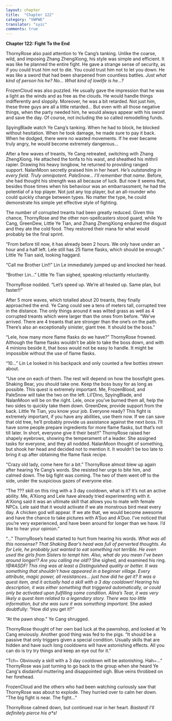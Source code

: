 ```yaml
---
layout: chapter
title:  "Chapter 122"
category: "VWPWE"
translator: "syzc"
comments: true
---
```


**Chapter 122: Fight To the End**

ThornyRose also paid attention to Ye Cang’s tanking. Unlike the coarse, wild, and imposing Zhang ZhengXiong, his style was simple and efficient. It was like he planned the entire fight. He gave a strange sense of security, as if you could trust him not to die. You could trust him not to let you down. He was like a sword that had been sharpened from countless battles. *Just what kind of person his he? No… What kind of lowlife is he…?*

FrozenCloud was also puzzled. He usually gave the impression that he was a light as the winds and as free as the clouds. He would handle things indifferently and sloppily. Moreover, he was a bit retarded. Not just him, these three guys are all a little retarded… But even with all those negative things, when the party needed him, he would always appear with his sword and save the day. Of course, not including the so called remodelling funds.

SpyingBlade watch Ye Cang’s tanking. When he had to block, he blocked without hesitation. When he took damage, he made sure to pay it back. When he dodged, there were no wasted movements. If he ever became truly angry, he would become extremely dangerous...

After a few waves of treants, Ye Cang retreated, switching with Zhang ZhengXiong. He attached the tonfa to his waist, and sheathed his mithril rapier. Drawing his heavy longbow, he returned to providing ranged support. NalanMoon secretly praised him in her heart. *He’s outstanding in every field. Truly omnipotent. PaleSnow… I’ll remember that name.* Before, she had thought his strength was all because of luck. But now it seems that, besides those times when his behaviour was an embarrassment, he had the potential of a top player. Not just any top player, but an all-rounder who could quickly change between types. No matter the type, he could demonstrate his simple yet effective style of fighting. 

The number of corrupted treants had been greatly reduced. Given this chance, ThornyRose and the other non-spellcasters stood guard, while Ye Cang, GreenDew, Little Ye Tian, and Zhang ZhengXiong endured the disgust and they ate the cold food. They restored their mana for what would probably be the final sprint.

“From before till now, it has already been 2 hours. We only have under an hour and a half left. Lele still has 25 flame flasks, which should be enough.” Little Ye Tian said, looking haggard.

“Call me Brother Lin!!” Lin Le immediately jumped up and knocked her head.

“Brother Lin...” Little Ye Tian sighed, speaking reluctantly reluctantly.

ThornyRose nodded. “Let’s speed up. We’re all healed up. Same plan, but faster!!”

After 5 more waves, which totalled about 20 treants, they finally approached the end.  Ye Cang could see a tens of meters tall, corrupted tree in the distance. The only things around it was wilted grass as well as 4 corrupted treants which were larger than the ones from before. “We’ve arrived. There are 4 treants that are stronger than the one’s on the path. There’s also an exceptionally sinister, giant tree. It should be the boss.”

“Lele, how many more flame flasks do we have?” ThornyRose frowned. Although the flame flasks wouldn’t be able to take the boss down, and with 4 minions beside it, that boss would not be easy to handle. It might be impossible without the use of flame flasks.

“10…” Lin Le looked in his backpack and only counted a few bottles strewn about.

“Use one on each of them. The rest will depend on how the bossfight goes. Shaking Bear, you should take one. Keep the boss busy for as long as possible. This quest is extremely important. Me, FrozenBlood, and PaleSnow will take the two on the left. Lil’Dino, SpyingBlade, and NalanMoon will be on the right. Lele, once you’ve burned them all, help the two sides to quickly take them down. GreenDew, provide support from the back. Little Ye Tian, you know your job. Everyone ready? This fight is extremely important, if you have any abilities, use them now. If we can save that old tree, he’ll probably provide us assistance against the next boss. I’ll have some people prepare ingredients for more flame flasks, but that’s not till later. In short, everyone give it their best!!” ThornyRose raised her shapely eyebrows, showing the temperament of a leader. She assigned tasks for everyone, and they all nodded. NalanMoon thought of something, but shook her head and decided not to mention it. It wouldn’t be too late to bring it up after obtaining the flame flask recipe.

“Crazy old lady, come here for a bit.” ThornyRose almost blew up again after hearing Ye Cang’s words. She resisted her urge to bite him, and calmed down. The big fight was coming. The two of them went off to the side, under the suspicious gazes of everyone else.

“The ??? skill on this ring with a 3 day cooldown, what is it? It’s not an active ability. Me, A’Xiong and Lele have already tried experimenting with it. A’Xiong said it was an ultimate skill that allows you to mate with female NPCs. Lele said that it would activate if we ate monstrous bird meat every day. A chicken god will appear. If we ate that, we would become awesome and have the chance to take pictures with A’Suo and A’Duo. I’ve noticed that you’re very experienced, and have been around for longer than we have. I’d like to hear your opinion.”

“...” ThornyRose’s head started to hurt from hearing his words. *What was all this nonsense? That Shaking Bear’s head was full of perverted thoughts. As for Lele, he probably just wanted to eat something not terrible. He even used the girls from Sisters to tempt him. Also, what do you mean I’ve been around longer!? Are you calling me old!?* She sighed, and examined his ring. *!@#$%$ASDF! This ring was at least a Distinguished quality or better. It was something that shouldn’t have appeared in a beginner village. Every attribute, magic power, all resistances… just how did he get it? It was a quest item, and it actually had a skill with a 3 day cooldown! Hearing his description, it was either something that triggered automatically, or could only be activated upon fulfilling some condition. Alina’s Tear, it was very likely a quest item related to a legendary story. There was too little information, but she was sure it was something important.* She asked doubtfully: “How did you get it?”

“At the pawn shop.” Ye Cang shrugged.

ThornyRose thought of her own bad luck at the pawnshop, and looked at Ye Cang enviously. Another good thing was fed to the pigs. “It should be a passive that only triggers given a special condition. Usually skills that are hidden and have such long cooldowns will have astonishing effects. All you can do is try try things and keep an eye out for it.”

"Tch~ Obviously a skill with a 3 day cooldown will be astonishing. Hah~..." ThornyRose was just turning to go back to the group when she heard Ye Cang's disdainful muttering and disappointed sigh. Blue veins throbbed on her forehead.

FrozenCloud and the others who had been watching curiously saw that ThornyRose was about to explode. They hurried over to calm her down. "The big fight is near. The fight..."

ThornyRose calmed down, but continued roar in her heart. *Bastard! I'll definitely pierce his a\*s!*
